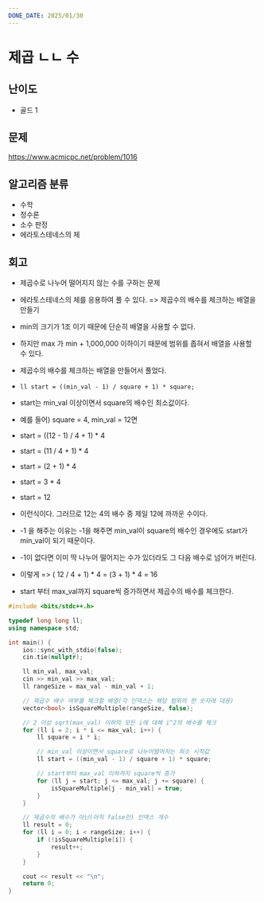 ```yaml
---
DONE_DATE: 2025/01/30
---
```


# 제곱 ㄴㄴ 수

## 난이도

- 골드 1

## 문제

https://www.acmicpc.net/problem/1016

## 알고리즘 분류

- 수학
- 정수론
- 소수 판정
- 에라토스테네스의 체

## 회고

- 제곱수로 나누어 떨어지지 않는 수를 구하는 문제
- 에라토스테네스의 체를 응용하여 풀 수 있다. => 제곱수의 배수를 체크하는 배열을 만들기
- min의 크기가 1조 이기 때문에 단순히 배열을 사용할 수 없다.
- 하지만 max 가 min + 1,000,000 이하이기 때문에 범위를 좁혀서 배열을 사용할 수 있다.
- 제곱수의 배수를 체크하는 배열을 만들어서 풀었다.


- `ll start = ((min_val - 1) / square + 1) * square;`
- start는 min_val 이상이면서 square의 배수인 최소값이다.
- 예를 들어) square = 4, min_val = 12면
- start = ((12 - 1) / 4 + 1) * 4
- start = (11 / 4 + 1) * 4
- start = (2 + 1) * 4
- start = 3 * 4
- start = 12
- 이런식이다. 그러므로 12는 4의 배수 중 제일 12에 까까운 수이다.
- -1 을 해주는 이유는 -1을 해주면 min_val이 square의 배수인 경우에도 start가 min_val이 되기 때문이다.
- -1이 없다면 이미 딱 나누어 떨어지는 수가 있더라도 그 다음 배수로 넘어가 버린다.
- 이렇게 => ( 12 / 4 + 1) * 4 = (3 + 1) * 4 = 16

- start 부터 max_val까지 square씩 증가하면서 제곱수의 배수를 체크한다.

```c++
#include <bits/stdc++.h>

typedef long long ll;
using namespace std;

int main() {
    ios::sync_with_stdio(false);
    cin.tie(nullptr);

    ll min_val, max_val;
    cin >> min_val >> max_val;
    ll rangeSize = max_val - min_val + 1;

    // 제곱수 배수 여부를 체크할 배열(각 인덱스는 해당 범위의 한 숫자에 대응)
    vector<bool> isSquareMultiple(rangeSize, false);

    // 2 이상 sqrt(max_val) 이하의 모든 i에 대해 i^2의 배수를 체크
    for (ll i = 2; i * i <= max_val; i++) {
        ll square = i * i;

        // min_val 이상이면서 square로 나누어떨어지는 최소 시작값
        ll start = ((min_val - 1) / square + 1) * square;

        // start부터 max_val 이하까지 square씩 증가
        for (ll j = start; j <= max_val; j += square) {
            isSquareMultiple[j - min_val] = true;
        }
    }

    // 제곱수의 배수가 아닌(아직 false인) 인덱스 개수
    ll result = 0;
    for (ll i = 0; i < rangeSize; i++) {
        if (!isSquareMultiple[i]) {
            result++;
        }
    }

    cout << result << "\n";
    return 0;
}

```



